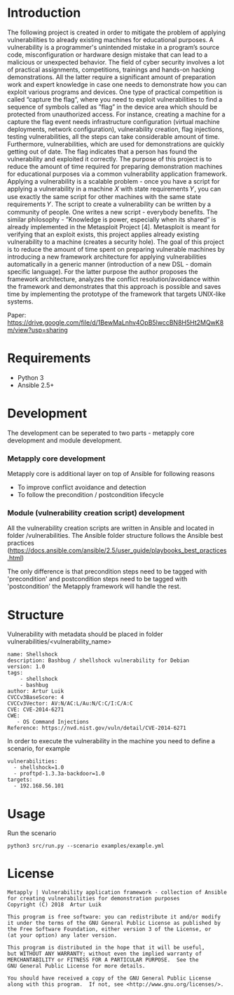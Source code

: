 # Introduction

The following project is created in order to mitigate the problem of applying vulnerabilities to already existing machines for educational purposes. A vulnerability is a programmer's unintended mistake in a program’s source code, misconfiguration or hardware design mistake that can lead to a malicious or unexpected behavior. The field of cyber security involves a lot of practical assignments, competitions, trainings and hands-on hacking demonstrations. All the latter require a significant amount of preparation work and expert knowledge in case one needs to demonstrate how you can exploit various programs and devices. One type of practical competition is called “capture the flag“, where you need to exploit vulnerabilities to find a sequence of symbols called as ”flag” in the device area which should be protected from unauthorized access. For instance, creating a machine for a capture the flag event needs infrastructure configuration (virtual machine deployments, network configuration), vulnerability creation, flag injections, testing vulnerabilities, all the steps can take considerable amount of time. Furthermore, vulnerabilities, which are used for demonstrations are quickly getting out of date. The flag indicates that a person has found the vulnerability and exploited it correctly.
The purpose of this project is to reduce the amount of time required for preparing demonstration machines for educational purposes via a common vulnerability application framework. Applying a vulnerability is a scalable problem - once you have a script for applying a vulnerability in a machine 𝑋 with state requirements 𝑌, you can use exactly the same script for other machines with the same state requirements 𝑌. The script to create a vulnerability can be written by a community of people. One writes a new script - everybody benefits. The similar philosophy - ”Knowledge is power, especially when its shared” is already implemented in the Metasploit Project [4]. Metasploit is meant for verifying that an exploit exists, this project applies already existing vulnerability to a machine (creates a security hole). The goal of this project is to reduce the amount of time spent on preparing vulnerable machines by introducing a new framework architecture for applying vulnerabilities automatically in a generic manner (introduction of a new DSL - domain specific language). For the latter purpose the author proposes the framework architecture, analyzes the conflict resolution/avoidance within the framework and demonstrates that this approach is possible and saves time by implementing the prototype of the framework that targets UNIX-like systems.

Paper: https://drive.google.com/file/d/1BewMaLnhv4OpB5lwccBN8H5Ht2MQwK8m/view?usp=sharing


# Requirements
- Python 3
- Ansible 2.5+

# Development
The development can be seperated to two parts - metapply core development and module development.

### Metapply core development
Metapply core is additional layer on top of Ansible for following reasons
- To improve conflict avoidance and detection
- To follow the precondition / postcondition lifecycle

### Module (vulnerability creation script) development
All the vulnerability creation scripts are written in Ansible and located in folder /vulnerabilities.
The Ansible folder structure follows the Ansible best practices (https://docs.ansible.com/ansible/2.5/user_guide/playbooks_best_practices.html)

The only difference is that precondition steps need to be tagged with 'precondition' and postcondition steps need to be tagged with 'postcondition' the Metapply framework will handle the rest.

# Structure
Vulnerability with metadata should be placed in folder vulnerabilities/<vulnerability_name>

```
name: Shellshock
description: Bashbug / shellshock vulnerability for Debian
version: 1.0
tags:
    - shellshock
    - bashbug
author: Artur Luik
CVCCv3BaseScore: 4
CVCCv3Vector: AV:N/AC:L/Au:N/C:C/I:C/A:C
CVE: CVE-2014-6271
CWE:
   - OS Command Injections
Reference: https://nvd.nist.gov/vuln/detail/CVE-2014-6271
```

In order to execute the vulnerability in the machine you need to define a scenario, for example
```
vulnerabilities:
  - shellshock=1.0
  - proftpd-1.3.3a-backdoor=1.0
targets:
  - 192.168.56.101
```

# Usage

Run the scenario
```
python3 src/run.py --scenario examples/example.yml
```

# License
    Metapply | Vulnerability application framework - collection of Ansible for creating vulnerabilities for demonstration purposes
    Copyright (C) 2018  Artur Luik

    This program is free software: you can redistribute it and/or modify
    it under the terms of the GNU General Public License as published by
    the Free Software Foundation, either version 3 of the License, or
    (at your option) any later version.

    This program is distributed in the hope that it will be useful,
    but WITHOUT ANY WARRANTY; without even the implied warranty of
    MERCHANTABILITY or FITNESS FOR A PARTICULAR PURPOSE.  See the
    GNU General Public License for more details.

    You should have received a copy of the GNU General Public License
    along with this program.  If not, see <http://www.gnu.org/licenses/>.

